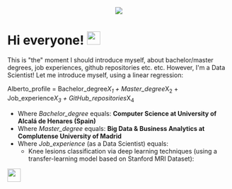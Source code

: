 <p align="center">
 <img src="https://pbs.twimg.com/media/CqaI7iEWcAAimn6.jpg">
</p>
 
# Hi everyone! <img src="https://raw.githubusercontent.com/MartinHeinz/MartinHeinz/master/wave.gif" width="30px">
This is "the" moment I should introduce myself, about bachelor/master degrees, job experiences, github repositories etc. etc. However, I'm a Data Scientist! Let me introduce myself, using a linear regression:

Alberto\_profile = Bachelor\_degree*X<sub>1</sub> + Master\_degree*X<sub>2</sub> + Job\_experience*X<sub>3</sub> + GitHub\_repositories*X<sub>4</sub>

* Where _Bachelor\_degree_ equals: __Computer Science at University of Alcalá de Henares (Spain)__
* Where _Master\_degree_ equals: __Big Data & Business Analytics at Complutense University of Madrid__
* Where _Job\_experience_ (as a Data Scientist) equals:
  * Knee lesions classification via deep learning techniques (using a transfer-learning model based on Stanford MRI Dataset):
<p>
 <img src="https://miro.medium.com/max/1108/1*5CPJxazGRG7FX5TyaUyTuQ.gif" width="30px">
</p>
